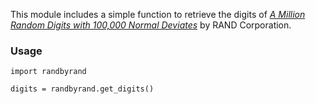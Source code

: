 This module includes a simple function to retrieve the digits of [_A Million Random Digits with 100,000 Normal Deviates_](https://www.rand.org/pubs/monograph_reports/MR1418.html) by RAND Corporation.

### Usage
```
import randbyrand

digits = randbyrand.get_digits()
```